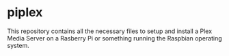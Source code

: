 # piplex
This repository contains all the necessary files to setup and install a Plex Media Server on a Rasberry Pi or something running the Raspbian operating system.
